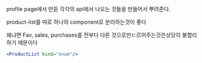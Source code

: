 

profile page에서 만듣 각각의 api에서 나오는 것들을 만들어서 뿌려준다.


product-list를 따로 하나의 component로 분리하는것이 좋다

왜냐면 Fav, sales, purchases를 전부다 다른 것으로만ㄷ르어주는것은상당히 불합리하기 때문이다


```jsx
<ProductList kind="enum"/> 
```